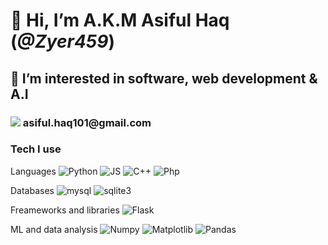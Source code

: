 <h1>👋 Hi, I’m A.K.M Asiful Haq (<i>@Zyer459</i>)</h1>
<h2>👀 I’m interested in software, web development & A.I </h2>
<h3><img src="https://img.shields.io/badge/Gmail-D14836?style=for-the-badge&logo=gmail&logoColor=white"/> asiful.haq101@gmail.com</h3>

<!---
Zyer459/Zyer459 is a ✨ special ✨ repository because its `README.md` (this file) appears on your GitHub profile.
You can click the Preview link to take a look at your changes.
--->
<h3>Tech I use</h3>
<p>
  <span>Languages</span>
  <img alt="Python" src="https://img.shields.io/badge/python-3670A0?style=for-the-badge&logo=python&logoColor=ffdd54" />
  <img alt="JS" src="https://img.shields.io/badge/javascript-%23323330.svg?style=for-the-badge&logo=javascript&logoColor=%23F7DF1E" />
  <img alt="C++" src="https://img.shields.io/badge/c++-%2300599C.svg?style=for-the-badge&logo=c%2B%2B&logoColor=white" />
  <img alt="Php" src="https://img.shields.io/badge/php-%23777BB4.svg?style=for-the-badge&logo=php&logoColor=white" />
  
  <span>Databases</span>
  <img alt="mysql" src="https://img.shields.io/badge/mysql-4479A1.svg?style=for-the-badge&logo=mysql&logoColor=white"/>
  <img alt="sqlite3" src="https://img.shields.io/badge/sqlite-%2307405e.svg?style=for-the-badge&logo=sqlite&logoColor=white"/>
  
  <span>Freameworks and libraries</span>
  <img alt="Flask" src="https://img.shields.io/badge/flask-%23000.svg?style=for-the-badge&logo=flask&logoColor=white"/>
  
  <span>ML and data analysis</span>
  <img alt="Numpy" src="https://img.shields.io/badge/numpy-%23013243.svg?style=for-the-badge&logo=numpy&logoColor=white"/>
  <img alt="Matplotlib" src="https://img.shields.io/badge/Matplotlib-%23ffffff.svg?style=for-the-badge&logo=Matplotlib&logoColor=black"/>
  <img alt="Pandas" src="https://img.shields.io/badge/pandas-%23150458.svg?style=for-the-badge&logo=pandas&logoColor=white"/>
</p>
